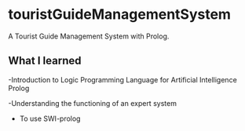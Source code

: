 # touristGuideManagementSystem


A Tourist Guide Management System with Prolog.

## What I learned

-Introduction to Logic Programming Language for Artificial Intelligence Prolog

-Understanding the functioning of an expert system

- To use SWI-prolog 
